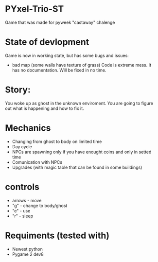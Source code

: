 # PYxel-Trio-ST
Game that was made for pyweek "castaway" chalenge

# State of devlopment
Game is now in working state, but has some bugs and issues:
 - bad map (some walls have texture of grass)
Code is extreme mess. It has no documentation. Will be fixed in no time.

# Story:
You woke up as ghost in the unknown enviroment. You are going to figure out what is happening and how to fix it.

# Mechanics
 - Changing from ghost to body on limited time
 - Day cycle
 - NPCs are spawning only if you have enought coins and only in setted time
 - Comunication with NPCs
 - Upgrades (with magic table that can be found in some buildings)
 
# controls
 - arrows - move
 - "g" - change to body/ghost
 - "e" - use
 - "r" - sleep
 
 # Requiments (tested with)
 - Newest python
 - Pygame 2 dev8
